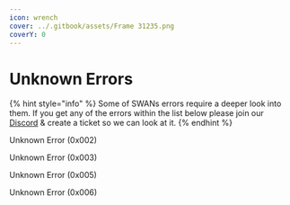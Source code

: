 ```yaml
---
icon: wrench
cover: ../.gitbook/assets/Frame 31235.png
coverY: 0
---
```


# Unknown Errors

{% hint style="info" %}
Some of SWANs errors require a deeper look into them. If you get any of the errors within the list below please join our [Discord](https://discord.gg/swan) & create a ticket so we can look at it.
{% endhint %}

Unknown Error (0x002)

Unknown Error (0x003)

Unknown Error (0x005)

Unknown Error (0x006)
